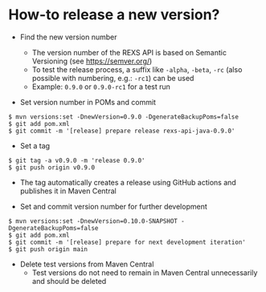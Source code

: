 # How-to release a new version?

* Find the new version number
  * The version number of the REXS API is based on Semantic Versioning (see https://semver.org/)
  * To test the release process, a suffix like `-alpha`, `-beta`, `-rc` (also possible with numbering, e.g.: `-rc1`) can be used
  * Example: `0.9.0` or `0.9.0-rc1` for a test run

* Set version number in POMs and commit

```
$ mvn versions:set -DnewVersion=0.9.0 -DgenerateBackupPoms=false
$ git add pom.xml
$ git commit -m '[release] prepare release rexs-api-java-0.9.0'
```

* Set a tag

```
$ git tag -a v0.9.0 -m 'release 0.9.0'
$ git push origin v0.9.0
```

* The tag automatically creates a release using GitHub actions and publishes it in Maven Central

* Set and commit version number for further development

```
$ mvn versions:set -DnewVersion=0.10.0-SNAPSHOT -DgenerateBackupPoms=false
$ git add pom.xml
$ git commit -m '[release] prepare for next development iteration'
$ git push origin main
```

* Delete test versions from Maven Central
  * Test versions do not need to remain in Maven Central unnecessarily and should be deleted

